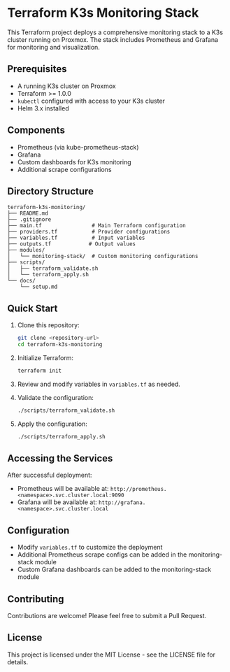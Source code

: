 # Terraform K3s Monitoring Stack

This Terraform project deploys a comprehensive monitoring stack to a K3s cluster
running on Proxmox. The stack includes Prometheus and Grafana for monitoring and
visualization.

## Prerequisites

- A running K3s cluster on Proxmox
- Terraform >= 1.0.0
- `kubectl` configured with access to your K3s cluster
- Helm 3.x installed

## Components

- Prometheus (via kube-prometheus-stack)
- Grafana
- Custom dashboards for K3s monitoring
- Additional scrape configurations

## Directory Structure

```text
terraform-k3s-monitoring/
├── README.md
├── .gitignore
├── main.tf                # Main Terraform configuration
├── providers.tf           # Provider configurations
├── variables.tf           # Input variables
├── outputs.tf            # Output values
├── modules/
│   └── monitoring-stack/  # Custom monitoring configurations
├── scripts/
│   ├── terraform_validate.sh
│   └── terraform_apply.sh
└── docs/
    └── setup.md
```

## Quick Start

1. Clone this repository:

   ```bash
   git clone <repository-url>
   cd terraform-k3s-monitoring
   ```

2. Initialize Terraform:

   ```bash
   terraform init
   ```

3. Review and modify variables in `variables.tf` as needed.

4. Validate the configuration:

   ```bash
   ./scripts/terraform_validate.sh
   ```

5. Apply the configuration:

   ```bash
   ./scripts/terraform_apply.sh
   ```

## Accessing the Services

After successful deployment:

- Prometheus will be available at:
  `http://prometheus.<namespace>.svc.cluster.local:9090`
- Grafana will be available at: `http://grafana.<namespace>.svc.cluster.local`

## Configuration

- Modify `variables.tf` to customize the deployment
- Additional Prometheus scrape configs can be added in the monitoring-stack
  module
- Custom Grafana dashboards can be added to the monitoring-stack module

## Contributing

Contributions are welcome! Please feel free to submit a Pull Request.

## License

This project is licensed under the MIT License - see the LICENSE file for
details.
